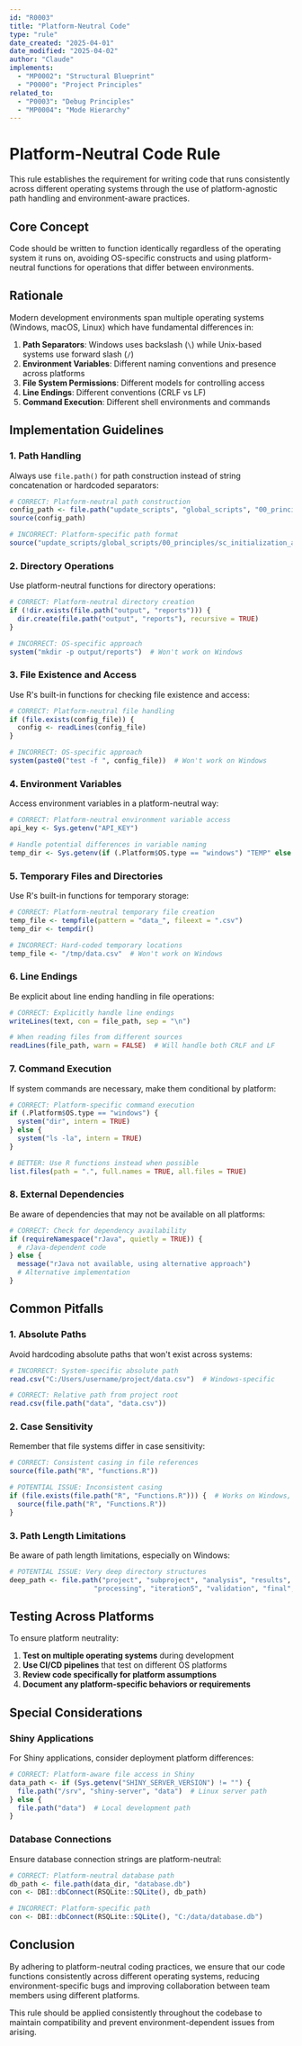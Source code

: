 ```yaml
---
id: "R0003"
title: "Platform-Neutral Code"
type: "rule"
date_created: "2025-04-01"
date_modified: "2025-04-02"
author: "Claude"
implements:
  - "MP0002": "Structural Blueprint"
  - "P0000": "Project Principles"
related_to:
  - "P0003": "Debug Principles"
  - "MP0004": "Mode Hierarchy"
---
```


# Platform-Neutral Code Rule

This rule establishes the requirement for writing code that runs consistently across different operating systems through the use of platform-agnostic path handling and environment-aware practices.

## Core Concept

Code should be written to function identically regardless of the operating system it runs on, avoiding OS-specific constructs and using platform-neutral functions for operations that differ between environments.

## Rationale

Modern development environments span multiple operating systems (Windows, macOS, Linux) which have fundamental differences in:

1. **Path Separators**: Windows uses backslash (`\`) while Unix-based systems use forward slash (`/`)
2. **Environment Variables**: Different naming conventions and presence across platforms
3. **File System Permissions**: Different models for controlling access
4. **Line Endings**: Different conventions (CRLF vs LF)
5. **Command Execution**: Different shell environments and commands

## Implementation Guidelines

### 1. Path Handling

Always use `file.path()` for path construction instead of string concatenation or hardcoded separators:

```r
# CORRECT: Platform-neutral path construction
config_path <- file.path("update_scripts", "global_scripts", "00_principles", "sc_initialization_app_mode.R")
source(config_path)

# INCORRECT: Platform-specific path format
source("update_scripts/global_scripts/00_principles/sc_initialization_app_mode.R")  # Won't work properly on all systems
```

### 2. Directory Operations

Use platform-neutral functions for directory operations:

```r
# CORRECT: Platform-neutral directory creation
if (!dir.exists(file.path("output", "reports"))) {
  dir.create(file.path("output", "reports"), recursive = TRUE)
}

# INCORRECT: OS-specific approach
system("mkdir -p output/reports")  # Won't work on Windows
```

### 3. File Existence and Access

Use R's built-in functions for checking file existence and access:

```r
# CORRECT: Platform-neutral file handling
if (file.exists(config_file)) {
  config <- readLines(config_file)
}

# INCORRECT: OS-specific approach
system(paste0("test -f ", config_file))  # Won't work on Windows
```

### 4. Environment Variables

Access environment variables in a platform-neutral way:

```r
# CORRECT: Platform-neutral environment variable access
api_key <- Sys.getenv("API_KEY")

# Handle potential differences in variable naming
temp_dir <- Sys.getenv(if (.Platform$OS.type == "windows") "TEMP" else "TMPDIR")
```

### 5. Temporary Files and Directories

Use R's built-in functions for temporary storage:

```r
# CORRECT: Platform-neutral temporary file creation
temp_file <- tempfile(pattern = "data_", fileext = ".csv")
temp_dir <- tempdir()

# INCORRECT: Hard-coded temporary locations
temp_file <- "/tmp/data.csv"  # Won't work on Windows
```

### 6. Line Endings

Be explicit about line ending handling in file operations:

```r
# CORRECT: Explicitly handle line endings
writeLines(text, con = file_path, sep = "\n")

# When reading files from different sources
readLines(file_path, warn = FALSE)  # Will handle both CRLF and LF
```

### 7. Command Execution

If system commands are necessary, make them conditional by platform:

```r
# CORRECT: Platform-specific command execution
if (.Platform$OS.type == "windows") {
  system("dir", intern = TRUE)
} else {
  system("ls -la", intern = TRUE)
}

# BETTER: Use R functions instead when possible
list.files(path = ".", full.names = TRUE, all.files = TRUE)
```

### 8. External Dependencies

Be aware of dependencies that may not be available on all platforms:

```r
# CORRECT: Check for dependency availability
if (requireNamespace("rJava", quietly = TRUE)) {
  # rJava-dependent code
} else {
  message("rJava not available, using alternative approach")
  # Alternative implementation
}
```

## Common Pitfalls

### 1. Absolute Paths

Avoid hardcoding absolute paths that won't exist across systems:

```r
# INCORRECT: System-specific absolute path
read.csv("C:/Users/username/project/data.csv")  # Windows-specific

# CORRECT: Relative path from project root
read.csv(file.path("data", "data.csv"))
```

### 2. Case Sensitivity

Remember that file systems differ in case sensitivity:

```r
# CORRECT: Consistent casing in file references
source(file.path("R", "functions.R"))

# POTENTIAL ISSUE: Inconsistent casing
if (file.exists(file.path("R", "Functions.R"))) {  # Works on Windows, may fail on Linux
  source(file.path("R", "Functions.R"))
}
```

### 3. Path Length Limitations

Be aware of path length limitations, especially on Windows:

```r
# POTENTIAL ISSUE: Very deep directory structures
deep_path <- file.path("project", "subproject", "analysis", "results", "intermediary", 
                     "processing", "iteration5", "validation", "final", "output.csv")
```

## Testing Across Platforms

To ensure platform neutrality:

1. **Test on multiple operating systems** during development
2. **Use CI/CD pipelines** that test on different OS platforms
3. **Review code specifically for platform assumptions**
4. **Document any platform-specific behaviors or requirements**

## Special Considerations

### Shiny Applications

For Shiny applications, consider deployment platform differences:

```r
# CORRECT: Platform-aware file access in Shiny
data_path <- if (Sys.getenv("SHINY_SERVER_VERSION") != "") {
  file.path("/srv", "shiny-server", "data")  # Linux server path
} else {
  file.path("data")  # Local development path
}
```

### Database Connections

Ensure database connection strings are platform-neutral:

```r
# CORRECT: Platform-neutral database path
db_path <- file.path(data_dir, "database.db")
con <- DBI::dbConnect(RSQLite::SQLite(), db_path)

# INCORRECT: Platform-specific path
con <- DBI::dbConnect(RSQLite::SQLite(), "C:/data/database.db")
```

## Conclusion

By adhering to platform-neutral coding practices, we ensure that our code functions consistently across different operating systems, reducing environment-specific bugs and improving collaboration between team members using different platforms.

This rule should be applied consistently throughout the codebase to maintain compatibility and prevent environment-dependent issues from arising.
